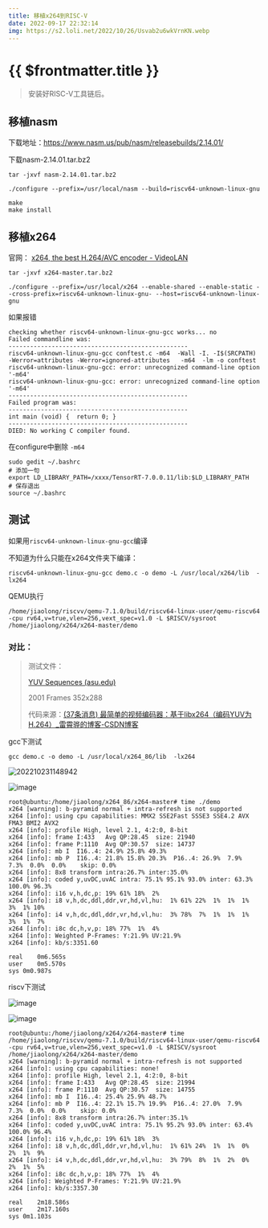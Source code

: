 ```yaml
---
title: 移植x264到RISC-V
date: 2022-09-17 22:32:14
img: https://s2.loli.net/2022/10/26/Usvab2u6wkVrnKN.webp
---
```


# {{ $frontmatter.title }} <Badge type="tip" :text="String($frontmatter.date).slice(0,10)" />


> 安装好RISC-V工具链后。

## 移植nasm

下载地址：https://www.nasm.us/pub/nasm/releasebuilds/2.14.01/

下载nasm-2.14.01.tar.bz2

```
tar -jxvf nasm-2.14.01.tar.bz2
```

```
./configure --prefix=/usr/local/nasm --build=riscv64-unknown-linux-gnu
```

```
make
make install
```



## 移植x264

官网： [x264, the best H.264/AVC encoder - VideoLAN](https://www.videolan.org/developers/x264.html)

```
tar -jxvf x264-master.tar.bz2
```

```
./configure --prefix=/usr/local/x264 --enable-shared --enable-static --cross-prefix=riscv64-unknown-linux-gnu- --host=riscv64-unknown-linux-gnu
```

如果报错

```
checking whether riscv64-unknown-linux-gnu-gcc works... no
Failed commandline was:
--------------------------------------------------
riscv64-unknown-linux-gnu-gcc conftest.c -m64  -Wall -I. -I$(SRCPATH)   -Werror=attributes -Werror=ignored-attributes   -m64  -lm -o conftest
riscv64-unknown-linux-gnu-gcc: error: unrecognized command-line option '-m64'
riscv64-unknown-linux-gnu-gcc: error: unrecognized command-line option '-m64'
--------------------------------------------------
Failed program was:
--------------------------------------------------
int main (void) {  return 0; }
--------------------------------------------------
DIED: No working C compiler found.
```

在configure中删除 `-m64`

```
sudo gedit ~/.bashrc
# 添加一句
export LD_LIBRARY_PATH=/xxxx/TensorRT-7.0.0.11/lib:$LD_LIBRARY_PATH
# 保存退出
source ~/.bashrc
```







## 测试

如果用`riscv64-unknown-linux-gnu-gcc`编译

不知道为什么只能在x264文件夹下编译：

```
riscv64-unknown-linux-gnu-gcc demo.c -o demo -L /usr/local/x264/lib  -lx264
```



QEMU执行

```
/home/jiaolong/riscvv/qemu-7.1.0/build/riscv64-linux-user/qemu-riscv64 -cpu rv64,v=true,vlen=256,vext_spec=v1.0 -L $RISCV/sysroot /home/jiaolong/x264/x264-master/demo
```



### 对比：

> 测试文件：
>
> [YUV Sequences (asu.edu)](http://trace.eas.asu.edu/yuv/index.html)
>
> 2001 Frames 352x288
>
> 代码来源：[(37条消息) 最简单的视频编码器：基于libx264（编码YUV为H.264）_雷霄骅的博客-CSDN博客](https://blog.csdn.net/leixiaohua1020/article/details/42078645)

gcc下测试

```
gcc demo.c -o demo -L /usr/local/x264_86/lib  -lx264
```

![202210231148942](https://s2.loli.net/2022/10/26/Usvab2u6wkVrnKN.webp)

![image](https://s2.loli.net/2022/10/26/F91KtIwAXpWbda8.webp)

```
root@ubuntu:/home/jiaolong/x264_86/x264-master# time ./demo
x264 [warning]: b-pyramid normal + intra-refresh is not supported
x264 [info]: using cpu capabilities: MMX2 SSE2Fast SSSE3 SSE4.2 AVX FMA3 BMI2 AVX2
x264 [info]: profile High, level 2.1, 4:2:0, 8-bit
x264 [info]: frame I:433   Avg QP:28.45  size: 21940
x264 [info]: frame P:1110  Avg QP:30.57  size: 14737
x264 [info]: mb I  I16..4: 24.9% 25.8% 49.3%
x264 [info]: mb P  I16..4: 21.8% 15.8% 20.3%  P16..4: 26.9%  7.9%  7.3%  0.0%  0.0%    skip: 0.0%
x264 [info]: 8x8 transform intra:26.7% inter:35.0%
x264 [info]: coded y,uvDC,uvAC intra: 75.1% 95.1% 93.0% inter: 63.3% 100.0% 96.3%
x264 [info]: i16 v,h,dc,p: 19% 61% 18%  2%
x264 [info]: i8 v,h,dc,ddl,ddr,vr,hd,vl,hu:  1% 61% 22%  1%  1%  1%  3%  1% 10%
x264 [info]: i4 v,h,dc,ddl,ddr,vr,hd,vl,hu:  3% 78%  7%  1%  1%  1%  3%  1%  7%
x264 [info]: i8c dc,h,v,p: 18% 77%  1%  4%
x264 [info]: Weighted P-Frames: Y:21.9% UV:21.9%
x264 [info]: kb/s:3351.60

real	0m6.565s
user	0m5.570s
sys	0m0.987s
```



riscv下测试

![image](https://s2.loli.net/2022/10/26/AtqpgeTH7YsWF4B.webp)

![image](https://s2.loli.net/2022/10/26/VcljWeGAuSQ4gEN.webp)



```
root@ubuntu:/home/jiaolong/x264/x264-master# time /home/jiaolong/riscvv/qemu-7.1.0/build/riscv64-linux-user/qemu-riscv64 -cpu rv64,v=true,vlen=256,vext_spec=v1.0 -L $RISCV/sysroot /home/jiaolong/x264/x264-master/demo
x264 [warning]: b-pyramid normal + intra-refresh is not supported
x264 [info]: using cpu capabilities: none!
x264 [info]: profile High, level 2.1, 4:2:0, 8-bit
x264 [info]: frame I:433   Avg QP:28.45  size: 21994
x264 [info]: frame P:1110  Avg QP:30.57  size: 14755
x264 [info]: mb I  I16..4: 25.4% 25.9% 48.7%
x264 [info]: mb P  I16..4: 22.1% 15.7% 19.9%  P16..4: 27.0%  7.9%  7.3%  0.0%  0.0%    skip: 0.0%
x264 [info]: 8x8 transform intra:26.7% inter:35.1%
x264 [info]: coded y,uvDC,uvAC intra: 75.1% 95.2% 93.0% inter: 63.4% 100.0% 96.4%
x264 [info]: i16 v,h,dc,p: 19% 61% 18%  3%
x264 [info]: i8 v,h,dc,ddl,ddr,vr,hd,vl,hu:  1% 61% 24%  1%  1%  0%  2%  1%  9%
x264 [info]: i4 v,h,dc,ddl,ddr,vr,hd,vl,hu:  3% 79%  8%  1%  2%  0%  2%  1%  5%
x264 [info]: i8c dc,h,v,p: 18% 77%  1%  4%
x264 [info]: Weighted P-Frames: Y:21.9% UV:21.9%
x264 [info]: kb/s:3357.30

real	2m18.586s
user	2m17.160s
sys	0m1.103s
```

